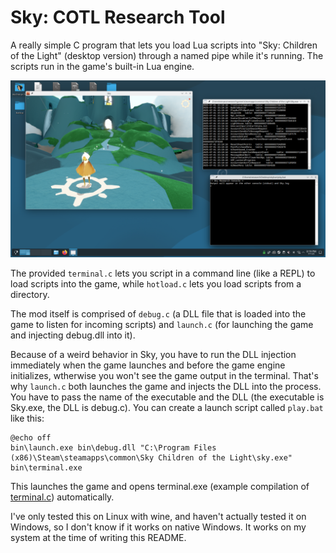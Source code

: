 # Sky: COTL Research Tool

A really simple C program that lets you load Lua scripts into "Sky: Children of the Light" (desktop version) through a named pipe while it's running. The scripts run in the game's built-in Lua engine.

![desktop screenshot](screenshot.png)

The provided `terminal.c` lets you script in a command line (like a REPL) to load scripts into the game, while `hotload.c` lets you load scripts from a directory.

The mod itself is comprised of `debug.c` (a DLL file that is loaded into the game to listen for incoming scripts) and `launch.c` (for launching the game and injecting debug.dll into it).

Because of a weird behavior in Sky, you have to run the DLL injection immediately when the game launches and before the game engine initializes, wtherwise you won't see the game output in the terminal. That's why `launch.c` both launches the game and injects the DLL into the process. You have to pass the name of the executable and the DLL (the executable is Sky.exe, the DLL is debug.c). You can create a launch script called `play.bat` like this:

```
@echo off
bin\launch.exe bin\debug.dll "C:\Program Files (x86)\Steam\steamapps\common\Sky Children of the Light\sky.exe"
bin\terminal.exe
```

This launches the game and opens terminal.exe (example compilation of [terminal.c](terminal.c)) automatically.

I've only tested this on Linux with wine, and haven't actually tested it on Windows, so I don't know if it works on native Windows. It works on my system at the time of writing this README.

